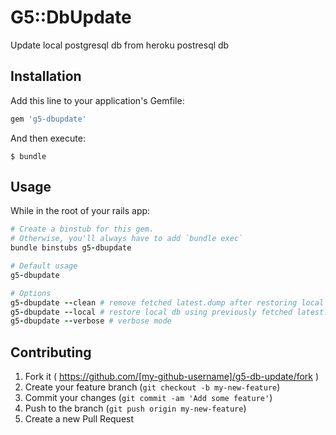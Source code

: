 # G5::DbUpdate

Update local postgresql db from heroku postresql db

## Installation

Add this line to your application's Gemfile:

```ruby
gem 'g5-dbupdate'
```

And then execute:

    $ bundle

## Usage

While in the root of your rails app:

```ruby
# Create a binstub for this gem.
# Otherwise, you'll always have to add `bundle exec`
bundle binstubs g5-dbupdate

# Default usage
g5-dbupdate

# Options
g5-dbupdate --clean # remove fetched latest.dump after restoring local db
g5-dbupdate --local # restore local db using previously fetched latest.dump
g5-dbupdate --verbose # verbose mode
```

## Contributing

1. Fork it ( https://github.com/[my-github-username]/g5-db-update/fork )
2. Create your feature branch (`git checkout -b my-new-feature`)
3. Commit your changes (`git commit -am 'Add some feature'`)
4. Push to the branch (`git push origin my-new-feature`)
5. Create a new Pull Request
